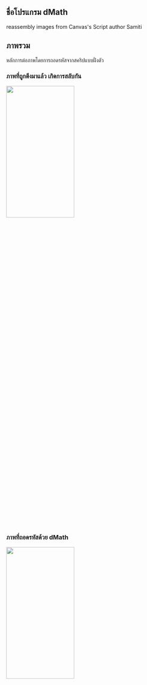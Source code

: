 ## ชื่อโปรแกรม dMath 
reassembly images from Canvas's Script
author Samiti

## ภาพรวม
หลักการต่อภาพโดยการถอดรหัสจากสคริปแบบฝั่งตัว

### ภาพที่ถูกดึงมาแล้ว เกิดการสลับกัน
<img src="https://github.com/samiti3d/node-whey/blob/main/dMath/public/bot/2BCXY-N-TUVMaHZFRnoyWDlFRGlqdUg0WUE2bkE1MW92VTBjQXcvZi8wcHBZdmVIOD0-1676568025.jpg?raw=true"  width="60%" height="30%">

### ภาพที่ถอดรหัสด้วย dMath
<img src="[https://github.com/samiti3d/node-whey/blob/main/dMath/public/bot/2BCXY-N-TUVMaHZFRnoyWDlFRGlqdUg0WUE2bkE1MW92VTBjQXcvZi8wcHBZdmVIOD0-1676568025.jpg?raw=true](https://github.com/samiti3d/node-whey/blob/main/dMath/public/bot/out/2BCXY-N-TUVMaHZFRnoyWDlFRGlqdUg0WUE2bkE1MW92VTBjQXcvZi8wcHBZdmVIOD0-1676568025.jpg?raw=true)"  width="60%" height="30%">

